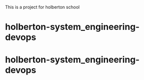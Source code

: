 This is a project for holberton school
# holberton-system_engineering-devops
# holberton-system_engineering-devops
